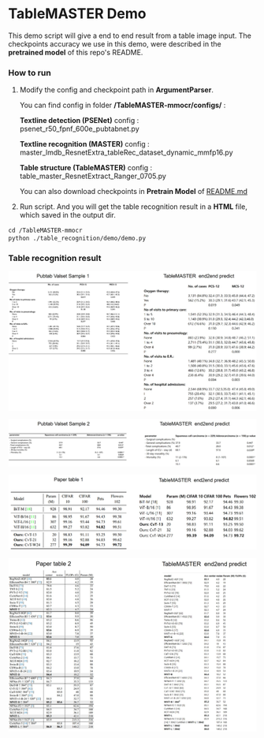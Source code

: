   <h1 align="left">TableMASTER Demo</h1>

This demo script will give a end to end result from a table image input. The checkpoints accuracy we use in this demo, were described in the **pretrained  model** of this repo's README.



### How to run

1. Modify the config and checkpoint path in **ArgumentParser**.

   You can find config in folder **/TableMASTER-mmocr/configs/** :

   **Textline detection (PSENet)** config : psenet_r50_fpnf_600e_pubtabnet.py

   **Textline recognition (MASTER)** config : master_lmdb_ResnetExtra_tableRec_dataset_dynamic_mmfp16.py

   **Table structure (TableMASTER)** config : table_master_ResnetExtract_Ranger_0705.py

   You can also download checkpoints in **Pretrain Model** of <a href="../../README.md">README.md</a>

   

2. Run script. And you will get the table recognition result in a **HTML** file, which saved in the output dir.

```shell
cd /TableMASTER-mmocr
python ./table_recognition/demo/demo.py
```



### Table recognition result

![MASTER's architecture](../../imgs/demo_result_show.jpg)



![MASTER's architecture](../../imgs/demo_result_show2.jpg)



![MASTER's architecture](../../imgs/demo_result_show3.jpg)



![MASTER's architecture](../../imgs/demo_result_show4.jpg)